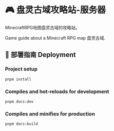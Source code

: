 # 🎮 盘灵古域攻略站-服务器

MinecraftRPG地图盘灵古域的攻略站。 

Game guide about a Minecraft RPG map 盘灵古域.

## 📖 部署指南 Deployment

### Project setup

```
pnpm install
```

### Compiles and hot-reloads for development

```
pnpm docs:dev
```

### Compiles and minifies for production

```
pnpm docs:build
```

